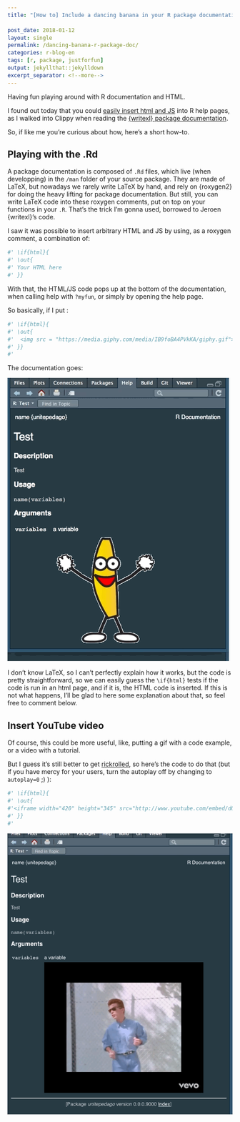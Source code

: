 ```yaml
---
title: "[How to] Include a dancing banana in your R package documentation"

post_date: 2018-01-12
layout: single
permalink: /dancing-banana-r-package-doc/
categories: r-blog-en
tags: [r, package, justforfun]
output: jekyllthat::jekylldown
excerpt_separator: <!--more-->
---
```


Having fun playing around with R documentation and HTML.

<!--more-->

I found out today that you could [easily insert html and
JS](https://twitter.com/_ColinFay/status/951838799918755842) into R help
pages, as I walked into Clippy when reading the [{writexl} package
documentation](https://twitter.com/_ColinFay/status/951819899248283651).

So, if like me you’re curious about how, here’s a short how-to.

## Playing with the .Rd

A package documentation is composed of `.Rd` files, which live (when
developping) in the `/man` folder of your source package. They are made
of LaTeX, but nowadays we rarely write LaTeX by hand, and rely on
{roxygen2} for doing the heavy lifting for package documentation. But
still, you can write LaTeX code into these roxygen comments, put on top
on your functions in your `.R`. That’s the trick I’m gonna used,
borrowed to Jeroen {writexl}’s code.

I saw it was possible to insert arbitrary HTML and JS by using, as a
roxygen comment, a combination of:

``` r
#' \if{html}{
#' \out{
#' Your HTML here
#' }}
```

With that, the HTML/JS code pops up at the bottom of the documentation,
when calling help with `?myfun`, or simply by opening the help page.

So basically, if I put :

``` r
#' \if{html}{
#' \out{
#'  <img src = "https://media.giphy.com/media/IB9foBA4PVkKA/giphy.gif">
#' }}
#'
```

The documentation
goes:

![](https://github.com/ColinFay/colinfay.github.io/raw/master/_posts/img/dancing-banana-r-package.gif)

I don’t know LaTeX, so I can’t perfectly explain how it works, but the
code is pretty straightforward, so we can easily guess the `\if{html}`
tests if the code is run in an html page, and if it is, the HTML code is
inserted. If this is not what happens, I’ll be glad to here some
explanation about that, so feel free to comment below.

## Insert YouTube video

Of course, this could be more useful, like, putting a gif with a code
example, or a video with a tutorial.

But I guess it’s still better to get
[rickrolled](https://www.youtube.com/watch?v=dQw4w9WgXcQ), so here’s the
code to do that (but if you have mercy for your users, turn the autoplay
off by changing to `autoplay=0` ;) ):

``` r
#' \if{html}{
#' \out{
#'<iframe width="420" height="345" src="http://www.youtube.com/embed/dQw4w9WgXcQ?autoplay=1" frameborder="0" allowfullscreen></iframe>
#' }}
#'
```

![](https://github.com/ColinFay/colinfay.github.io/raw/master/_posts/img/rick-rolled.gif)
